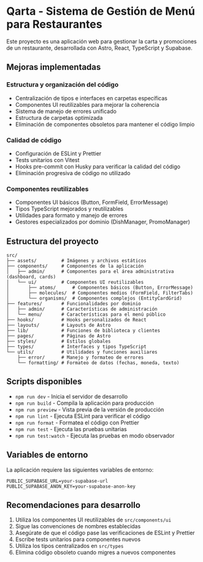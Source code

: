 # Qarta - Sistema de Gestión de Menú para Restaurantes

Este proyecto es una aplicación web para gestionar la carta y promociones de un restaurante, desarrollada con Astro, React, TypeScript y Supabase.

## Mejoras implementadas

### Estructura y organización del código

- Centralización de tipos e interfaces en carpetas específicas
- Componentes UI reutilizables para mejorar la coherencia
- Sistema de manejo de errores unificado
- Estructura de carpetas optimizada
- Eliminación de componentes obsoletos para mantener el código limpio

### Calidad de código

- Configuración de ESLint y Prettier
- Tests unitarios con Vitest
- Hooks pre-commit con Husky para verificar la calidad del código
- Eliminación progresiva de código no utilizado

### Componentes reutilizables

- Componentes UI básicos (Button, FormField, ErrorMessage)
- Tipos TypeScript mejorados y reutilizables
- Utilidades para formato y manejo de errores
- Gestores especializados por dominio (DishManager, PromoManager)

## Estructura del proyecto

```
src/
├── assets/         # Imágenes y archivos estáticos
├── components/     # Componentes de la aplicación
│   ├── admin/      # Componentes para el área administrativa (dashboard, cards)
│   └── ui/         # Componentes UI reutilizables
│       ├── atoms/      # Componentes básicos (Button, ErrorMessage)
│       ├── molecules/  # Componentes medios (FormField, FilterTabs)
│       └── organisms/  # Componentes complejos (EntityCardGrid)
├── features/       # Funcionalidades por dominio
│   ├── admin/      # Características de administración
│   └── menu/       # Características para el menú público
├── hooks/          # Hooks personalizados de React
├── layouts/        # Layouts de Astro
├── lib/            # Funciones de biblioteca y clientes
├── pages/          # Páginas de Astro
├── styles/         # Estilos globales
├── types/          # Interfaces y tipos TypeScript
└── utils/          # Utilidades y funciones auxiliares
    ├── error/      # Manejo y formateo de errores
    └── formatting/ # Formateo de datos (fechas, moneda, texto)
```

## Scripts disponibles

- `npm run dev` - Inicia el servidor de desarrollo
- `npm run build` - Compila la aplicación para producción
- `npm run preview` - Vista previa de la versión de producción
- `npm run lint` - Ejecuta ESLint para verificar el código
- `npm run format` - Formatea el código con Prettier
- `npm run test` - Ejecuta las pruebas unitarias
- `npm run test:watch` - Ejecuta las pruebas en modo observador

## Variables de entorno

La aplicación requiere las siguientes variables de entorno:

```
PUBLIC_SUPABASE_URL=your-supabase-url
PUBLIC_SUPABASE_ANON_KEY=your-supabase-anon-key
```

## Recomendaciones para desarrollo

1. Utiliza los componentes UI reutilizables de `src/components/ui`
2. Sigue las convenciones de nombres establecidas
3. Asegúrate de que el código pase las verificaciones de ESLint y Prettier
4. Escribe tests unitarios para componentes nuevos
5. Utiliza los tipos centralizados en `src/types`
6. Elimina código obsoleto cuando migres a nuevos componentes